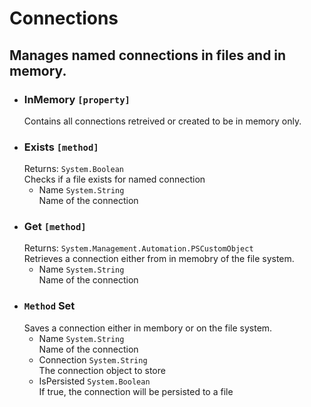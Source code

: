 # Connections
## Manages named connections in files and in memory.

- ### InMemory `[property]`
    Contains all connections retreived or created to be in memory only.
- ### Exists `[method]`
    Returns: `System.Boolean`  
    Checks if a file exists for named connection  
    - Name `System.String`  
        Name of the connection
- ### Get `[method]`
    Returns: `System.Management.Automation.PSCustomObject`  
    Retrieves a connection either from in memobry of the file system.  
    - Name `System.String`  
        Name of the connection
- ### `Method` Set
    Saves a connection either in membory or on the file system.  
    - Name `System.String`  
        Name of the connection
    - Connection `System.String`  
        The connection object to store
    - IsPersisted `System.Boolean`  
        If true, the connection will be persisted to a file
